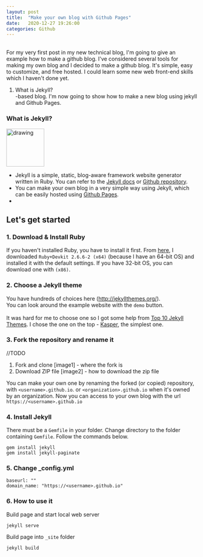 ```yaml
---
layout: post
title:  "Make your own blog with Github Pages"
date:   2020-12-27 19:26:00
categories: Github
---
```

\
For my very first post in my new technical blog, I'm going to give an example how to make a github blog.
I've considered several tools for making my own blog and I decided to make a github blog. It's simple, easy to customize, and free hosted. I could learn some new web front-end skills which I haven't done yet.

1. What is Jekyll?\
-based blog. I'm now going to show how to make a new blog using jekyll and Github Pages. 

### What is Jekyll?
<img src="https://jekyllrb.com/img/logo-2x.png" alt="drawing" height="100"/>

- Jekyll is a simple, static, blog-aware framework website generator written in Ruby. You can refer to the [Jekyll docs](https://jekyllrb.com) or [Github repository](https://github.com/jekyll/jekyll).
- You can make your own blog in a very simple way using Jekyll, which can be easily hosted using [Github Pages](https://pages.github.com/). 
- 
## Let's get started


### 1. Download & Install Ruby
If you haven't installed Ruby, you have to install it first. From [here]([https://rubyinstaller.org/downloads/](https://rubyinstaller.org/downloads/)), I downloaded `Ruby+Devkit 2.6.6-2 (x64)` (because I have an 64-bit OS) and installed it with the default settings. If you have 32-bit OS, you can download one with `(x86)`.

### 2. Choose a Jekyll theme
You have hundreds of choices here (http://jekyllthemes.org/).\
You can look around the example website with the `demo` button. \
\
It was hard for me to choose one so I got some help from [Top 10 Jekyll Themes](https://jekyll-themes.com/blog/top-jekyll-themes/).
I chose the one on the top - [Kasper](https://jekyll-themes.com/kasper/), the simplest one.

### 3.  Fork the repository and rename it
//TODO
1. Fork and clone
[image1] - where the fork is
2. Download ZIP file
[image2] - how to download the zip file


You can make your own one by renaming the forked (or copied) repository, with `<username>.github.io`. or `<organization>.github.io` when it's owned by an organization. Now you can access to your own blog with the url `https://<username>.github.io`

### 4. Install Jekyll
There must be a `Gemfile` in your folder. Change directory to the folder containing `Gemfile`. Follow the commands below.
```
gem install jekyll
gem install jekyll-paginate
```
### 5. Change _config.yml
```
baseurl: ""
domain_name: "https://<username>.github.io"
```
### 6. How to use it

Build page and start local web server
```
jekyll serve
```

Build page into  `_site`  folder

```
jekyll build
```



[jekyll-gh]: https://github.com/mojombo/jekyll
[jekyll]:    http://jekyllrb.com
<!--stackedit_data:
eyJoaXN0b3J5IjpbNTg1OTcwMjU4LC01ODAxNDg2NDBdfQ==
-->
